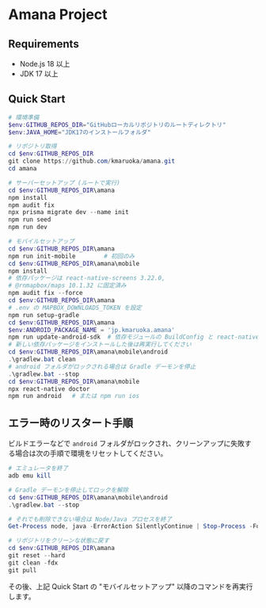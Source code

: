 # Amana Project

## Requirements

- Node.js 18 以上
- JDK 17 以上

## Quick Start

```powershell
# 環境準備
$env:GITHUB_REPOS_DIR="GitHubローカルリポジトリのルートディレクトリ"
$env:JAVA_HOME="JDK17のインストールフォルダ"

# リポジトリ取得
cd $env:GITHUB_REPOS_DIR
git clone https://github.com/kmaruoka/amana.git
cd amana

# サーバーセットアップ (ルートで実行)
cd $env:GITHUB_REPOS_DIR\amana
npm install
npm audit fix
npx prisma migrate dev --name init
npm run seed
npm run dev

# モバイルセットアップ
cd $env:GITHUB_REPOS_DIR\amana
npm run init-mobile        # 初回のみ
cd $env:GITHUB_REPOS_DIR\amana\mobile
npm install
# 依存パッケージは react-native-screens 3.22.0,
# @rnmapbox/maps 10.1.32 に固定済み
npm audit fix --force
cd $env:GITHUB_REPOS_DIR\amana
# .env の MAPBOX_DOWNLOADS_TOKEN を設定
npm run setup-gradle
cd $env:GITHUB_REPOS_DIR\amana
$env:ANDROID_PACKAGE_NAME = 'jp.kmaruoka.amana'
npm run update-android-sdk  # 依存モジュールの BuildConfig と react-native-screens 用パッチを適用
# 新しい依存パッケージをインストールした後は再実行してください
cd $env:GITHUB_REPOS_DIR\amana\mobile\android
.\gradlew.bat clean
# android フォルダがロックされる場合は Gradle デーモンを停止
.\gradlew.bat --stop
cd $env:GITHUB_REPOS_DIR\amana\mobile
npx react-native doctor
npm run android   # または npm run ios
```

## エラー時のリスタート手順

ビルドエラーなどで `android` フォルダがロックされ、クリーンアップに失敗する場合は次の手順で環境をリセットしてください。

```powershell
# エミュレータを終了
adb emu kill

# Gradle デーモンを停止してロックを解除
cd $env:GITHUB_REPOS_DIR\amana\mobile\android
.\gradlew.bat --stop

# それでも削除できない場合は Node/Java プロセスを終了
Get-Process node, java -ErrorAction SilentlyContinue | Stop-Process -Force

# リポジトリをクリーンな状態に戻す
cd $env:GITHUB_REPOS_DIR\amana
git reset --hard
git clean -fdx
git pull
```

その後、上記 Quick Start の "モバイルセットアップ" 以降のコマンドを再実行します。
